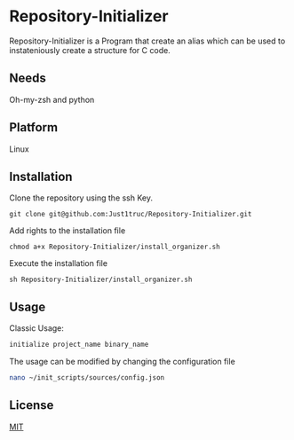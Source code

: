 # Repository-Initializer

Repository-Initializer is a Program that create an alias which can be used to instateniously create a structure for C code.

## Needs

Oh-my-zsh and python

## Platform 

Linux

## Installation

Clone the repository using the ssh Key.

```
git clone git@github.com:Just1truc/Repository-Initializer.git 
```
Add rights to the installation file

```
chmod a+x Repository-Initializer/install_organizer.sh
```

Execute the installation file

```
sh Repository-Initializer/install_organizer.sh
```

## Usage

Classic Usage:

```bash
initialize project_name binary_name
```
The usage can be modified by changing the configuration file

```bash
nano ~/init_scripts/sources/config.json
```

## License

[MIT](https://choosealicense.com/licenses/mit/)
